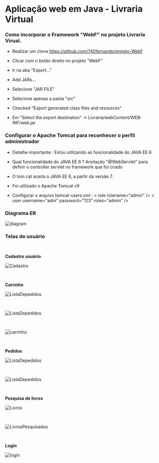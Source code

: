 
# Aplicação web em Java - Livraria Virtual

### Como incorporar o Framework "WebF"  no projeto Livraria Virual.

- Realizar um clone https://github.com/740fernando/projeto-WebF

- Clicar com o botão direito no projeto "WebF"

- Ir na aba "Export..."

- Add JARs...

- Selecione "JAR FILE"

- Selecione apenas a pasta "src"

- Checked "Export generated class files and resources"

- Em "Select the export destination" -> Livraria/webContent/WEB-INF/web.jar


### Configurar o Apache Tomcat para reconhecer o perfil administrador

- Detalhe importante : Estou utilizando as funcionalidade do JAVA EE 6 

- Qual funcionalidade do JAVA EE 6 ? Anotação "@WebServlet" para definir o controller servlet no framework que foi criado

- O tom cat aceita o JAVA EE 6, a partir da versão 7.

- Foi utilizado o Apache Tomcat v9

- Configurar o arquivo tomcat-users.xml : < role rolename="admin" />
< user username="adm" password="123" roles="admin" />

### Diagrama ER

![diagram](https://github.com/740fernando/projeto-Livraria/blob/master/assets/er-diagram.JPG)


### Telas de usuário

<br>

<P><strong> Cadastro usuário </strong> </p>

  
![Cadastro](https://github.com/740fernando/livraria-virtual/blob/master/assets/usuario/Cadastro.JPG)


<br>

<P><strong> Carrinho  </strong> </p>

  
![ListaDepedidos](https://github.com/740fernando/livraria-virtual/blob/master/assets/usuario/LivroAdicionado.JPG)

<br>

  
![ListaDepedidos](https://github.com/740fernando/livraria-virtual/blob/master/assets/usuario/ListaDepedidos.JPG)


<br>




![carrinho](https://github.com/740fernando/livraria-virtual/blob/master/assets/usuario/carrinho.JPG)


<br>

<P><strong> Pedidos  </strong> </p>
  
![ListaDepedidos](https://github.com/740fernando/livraria-virtual/blob/master/assets/usuario/ListaDepedidosComDados.JPG)

<br>

![ListaDepedidos](https://github.com/740fernando/livraria-virtual/blob/master/assets/usuario/Pedidos.JPG)


<br>

<P><strong> Pesquisa de livros  </strong> </p>

  
![Livros](https://github.com/740fernando/livraria-virtual/blob/master/assets/usuario/Livros.JPG)


<br>


  
![LivrosPesquisados](https://github.com/740fernando/livraria-virtual/blob/master/assets/usuario/LivrosPesquisados.JPG)


<br>

<P><strong> Login  </strong> </p>

  
![login](https://github.com/740fernando/livraria-virtual/blob/master/assets/usuario/login.JPG)


<br>
